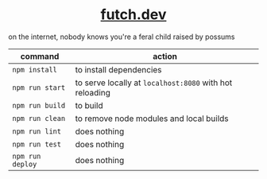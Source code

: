 <h1 align="center">
  <a href="https://www.futch.dev">futch.dev</a>
</h1>

on the internet, nobody knows you're a feral child raised by possums

| command           | action                                                  |
| ----------------- | ------------------------------------------------------- |
| `npm install`     | to install dependencies                                 |
| `npm run start`   | to serve locally at `localhost:8080` with hot reloading |
| `npm run build`   | to build                                                |
| `npm run clean`   | to remove node modules and local builds                 |
| `npm run lint`    | does nothing                                            |
| `npm run test`    | does nothing                                            |
| `npm run deploy`  | does nothing                                            |

[//]: # "TODO: rewrite copy for each page"
[//]: # "TODO: add lint command"
[//]: # "TODO: add tests to validate accessibility and other required features"
[//]: # "TODO: write deploy command"
[//]: # "TODO: make new favicon"
[//]: # "TODO: make page art"

